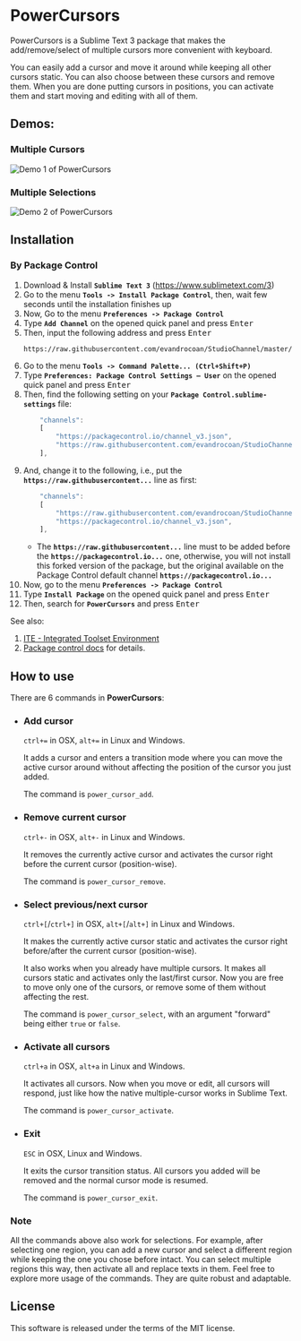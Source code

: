 PowerCursors
==================

PowerCursors is a Sublime Text 3 package that makes the add/remove/select of multiple cursors more convenient with keyboard.

You can easily add a cursor and move it around while keeping all other cursors static. You can also choose between these cursors and remove them. When you are done putting cursors in positions, you can activate them and start moving and editing with all of them.


Demos:
------------------

### Multiple Cursors
![Demo 1 of PowerCursors](https://raw.github.com/MaokaiLin/PowerCursors/screencast/demo1.gif "PowerCursors Screencast 1")

### Multiple Selections
![Demo 2 of PowerCursors](https://raw.github.com/MaokaiLin/PowerCursors/screencast/demo2.gif "PowerCursors Screencast 2")


## Installation

### By Package Control

1. Download & Install **`Sublime Text 3`** (https://www.sublimetext.com/3)
1. Go to the menu **`Tools -> Install Package Control`**, then,
   wait few seconds until the installation finishes up
1. Now,
   Go to the menu **`Preferences -> Package Control`**
1. Type **`Add Channel`** on the opened quick panel and press <kbd>Enter</kbd>
1. Then,
   input the following address and press <kbd>Enter</kbd>
   ```
   https://raw.githubusercontent.com/evandrocoan/StudioChannel/master/channel.json
   ```
1. Go to the menu **`Tools -> Command Palette...
   (Ctrl+Shift+P)`**
1. Type **`Preferences:
   Package Control Settings – User`** on the opened quick panel and press <kbd>Enter</kbd>
1. Then,
   find the following setting on your **`Package Control.sublime-settings`** file:
   ```js
       "channels":
       [
           "https://packagecontrol.io/channel_v3.json",
           "https://raw.githubusercontent.com/evandrocoan/StudioChannel/master/channel.json",
       ],
   ```
1. And,
   change it to the following, i.e.,
   put the **`https://raw.githubusercontent...`** line as first:
   ```js
       "channels":
       [
           "https://raw.githubusercontent.com/evandrocoan/StudioChannel/master/channel.json",
           "https://packagecontrol.io/channel_v3.json",
       ],
   ```
   * The **`https://raw.githubusercontent...`** line must to be added before the **`https://packagecontrol.io...`** one, otherwise,
     you will not install this forked version of the package,
     but the original available on the Package Control default channel **`https://packagecontrol.io...`**
1. Now,
   go to the menu **`Preferences -> Package Control`**
1. Type **`Install Package`** on the opened quick panel and press <kbd>Enter</kbd>
1. Then,
search for **`PowerCursors`** and press <kbd>Enter</kbd>

See also:
1. [ITE - Integrated Toolset Environment](https://github.com/evandrocoan/ITE)
1. [Package control docs](https://packagecontrol.io/docs/usage) for details.


How to use
-------------------
There are 6 commands in **PowerCursors**:

* ### Add cursor

    `ctrl+=` in OSX, `alt+=` in Linux and Windows.

    It adds a cursor and enters a transition mode where you can move the active cursor around without affecting the position of the cursor you just added.

    The command is `power_cursor_add`.

* ### Remove current cursor

    `ctrl+-` in OSX, `alt+-` in Linux and Windows.

    It removes the currently active cursor and activates the cursor right before the current cursor (position-wise).

    The command is `power_cursor_remove`.

* ### Select previous/next cursor

    `ctrl+[`/`ctrl+]` in OSX, `alt+[`/`alt+]` in Linux and Windows.

    It makes the currently active cursor static and activates the cursor right before/after the current cursor (position-wise).

    It also works when you already have multiple cursors. It makes all cursors static and activates only the last/first cursor. Now you are free to move only one of the cursors, or remove some of them without affecting the rest.

    The command is `power_cursor_select`, with an argument "forward" being either `true` or `false`.

* ### Activate all cursors

    `ctrl+a` in OSX, `alt+a` in Linux and Windows.

    It activates all cursors. Now when you move or edit, all cursors will respond, just like how the native multiple-cursor works in Sublime Text.

    The command is `power_cursor_activate`.

* ### Exit

    `ESC` in OSX, Linux and Windows.

    It exits the cursor transition status. All cursors you added will be removed and the normal cursor mode is resumed.

    The command is `power_cursor_exit`.

### Note

All the commands above also work for selections. For example, after selecting one region, you can add a new cursor and select a different region while keeping the one you chose before intact. You can select multiple regions this way, then activate all and replace texts in them. Feel free to explore more usage of the commands. They are quite robust and adaptable.


License
-------------------

This software is released under the terms of the MIT license.
